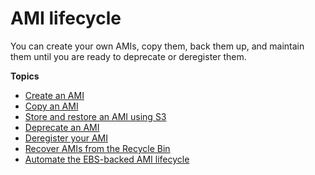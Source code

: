 # AMI lifecycle<a name="ami-lifecycle"></a>

You can create your own AMIs, copy them, back them up, and maintain them until you are ready to deprecate or deregister them\.

**Topics**
+ [Create an AMI](create-ami.md)
+ [Copy an AMI](CopyingAMIs.md)
+ [Store and restore an AMI using S3](ami-store-restore.md)
+ [Deprecate an AMI](ami-deprecate.md)
+ [Deregister your AMI](deregister-ami.md)
+ [Recover AMIs from the Recycle Bin](recycle-bin-working-with-amis.md)
+ [Automate the EBS\-backed AMI lifecycle](automating-amis.md)